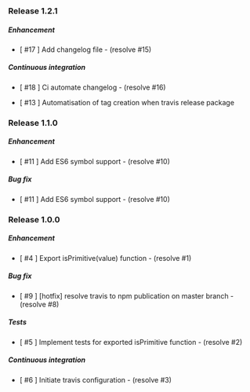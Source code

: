 ### Release 1.2.1
##### Enhancement
- [ #17 ] Add changelog file - (resolve #15)

##### Continuous integration
- [ #18 ] Ci automate changelog - (resolve #16)

- [ #13 ] Automatisation of tag creation when travis release package

### Release 1.1.0
##### Enhancement
- [ #11 ] Add ES6 symbol support - (resolve #10)

##### Bug fix
- [ #11 ] Add ES6 symbol support - (resolve #10)


### Release 1.0.0
##### Enhancement
- [ #4 ] Export isPrimitive(value) function - (resolve #1)

##### Bug fix
- [ #9 ] [hotfix] resolve travis to npm publication on master branch - (resolve #8)

##### Tests
- [ #5 ] Implement tests for exported isPrimitive function - (resolve #2)

##### Continuous integration
- [ #6 ] Initiate travis configuration - (resolve #3)
